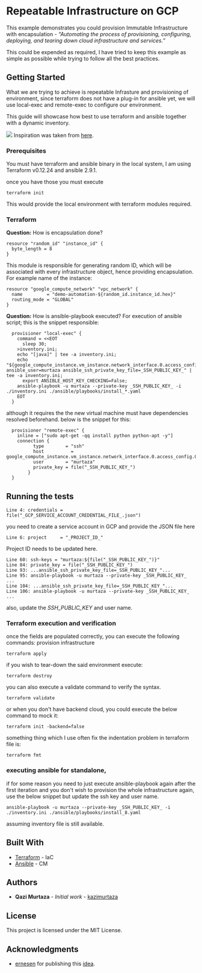 # Repeatable Infrastructure on GCP

This example demonstrates you could provision Immutable Infrastructure with encapsulation - *“Automating the process of provisioning, configuring, deploying, and tearing down cloud infrastructure and services.”*

This could be expended as required, I have tried to keep this example as simple as possible while trying to follow all the best practices.

## Getting Started

What we are trying to achieve is repeatable Infrasture and provisioning of environment, since terraform does not have a plug-in for ansible yet, we will use local-exec and remote-exec to configure our environment.

This guide will showcase how best to use terraform and ansible together with a dynamic inventory.

![](https://i.imgur.com/n1C4XSj.png)
Inspiration was taken from [here](https://medium.com/faun/building-repeatable-infrastructure-with-terraform-and-ansible-on-aws-3f082cd398ad).


### Prerequisites

You must have terraform and ansible binary in the local system, I am using Terraform v0.12.24 and ansible 2.9.1.

once you have those you must execute
```
terraform init
```
This would provide the local environment with terraform modules required.

### Terraform

**Question:** How is encapsulation done?
```
resource "random_id" "instance_id" {
  byte_length = 8
}
```
This module is responsible for generating random ID, which will be associated with every infrastructure object, hence providing encapsulation.
For example name of the instance:
```
resource "google_compute_network" "vpc_network" {
  name         = "demo-automation-${random_id.instance_id.hex}"
  routing_mode = "GLOBAL"
}
```


**Question:** How is ansible-playbook executed?
For execution of ansible script; this is the snippet responsible:
```
  provisioner "local-exec" {
    command = <<EOT
      sleep 30;
    >inventory.ini;
    echo "[java]" | tee -a inventory.ini;
    echo "${google_compute_instance.vm_instance.network_interface.0.access_config.0.nat_ip} ansible_user=murtaza ansible_ssh_private_key_file=_SSH_PUBLIC_KEY_" | tee -a inventory.ini;
      export ANSIBLE_HOST_KEY_CHECKING=False;
    ansible-playbook -u murtaza --private-key _SSH_PUBLIC_KEY_ -i ./inventory.ini ./ansible/playbooks/install_*.yaml
    EOT
  }
```
although it requires the the new virtual machine must have dependencies resolved beforehand. below is the snippet for this:
```
  provisioner "remote-exec" {
    inline = ["sudo apt-get -qq install python python-apt -y"]
    connection {
          type        = "ssh"
          host          = google_compute_instance.vm_instance.network_interface.0.access_config.0.nat_ip
          user        = "murtaza"
          private_key = file("_SSH_PUBLIC_KEY_")
        }
  }
```

## Running the tests

```
Line 4: credentials = file("_GCP_SERVICE_ACCOUNT_CREDENTIAL_FILE_.json")
```
you need to create a service account in GCP and provide the JSON file here

```
Line 6: project     = "_PROJECT_ID_"
```
Project ID needs to be updated here.

```
Line 60: ssh-keys = "murtaza:${file("_SSH_PUBLIC_KEY_")}"
Line 84: private_key = file("_SSH_PUBLIC_KEY_")
Line 93: ...ansible_ssh_private_key_file=_SSH_PUBLIC_KEY_"...
Line 95: ansible-playbook -u murtaza --private-key _SSH_PUBLIC_KEY_ ...
Line 104: ...ansible_ssh_private_key_file=_SSH_PUBLIC_KEY_"...
Line 106: ansible-playbook -u murtaza --private-key _SSH_PUBLIC_KEY_ ...
```
also, update the _SSH_PUBLIC_KEY_ and user name.

### Terraform execution and verification

once the fields are populated correctly, you can execute the following commands:
provision infrastructure
```
terraform apply
```
if you wish to tear-down the said environment execute:
```
terraform destroy
```
you can also execute a validate command to verify the syntax.
```
terraform validate
```
or when you don't have backend cloud, you could execute the below command to mock it:
```
terraform init -backend=false
```
something thing which I use often fix the indentation problem in  terraform file is:
```
terraform fmt 
```

### executing ansible for standalone,

if for some reason you need to just execute ansible-playbook again after the first iteration and you don't wish to provision the whole infrastructure again, use the below snippet but update the ssh key and user name.

```
ansible-playbook -u murtaza --private-key _SSH_PUBLIC_KEY_ -i ./inventory.ini ./ansible/playbooks/install_8.yaml
```
assuming inventory file is still available.

## Built With

* [Terraform](https://www.terraform.io/) - IaC
* [Ansible](https://www.ansible.com/) - CM

## Authors

* **Qazi Murtaza** - *Initial work* - [kazimurtaza](https://github.com/kazimurtaza)


## License

This project is licensed under the MIT License.

## Acknowledgments

* [ernesen](https://github.com/ernesen) for publishing this [idea](https://medium.com/faun/building-repeatable-infrastructure-with-terraform-and-ansible-on-aws-3f082cd398ad).

